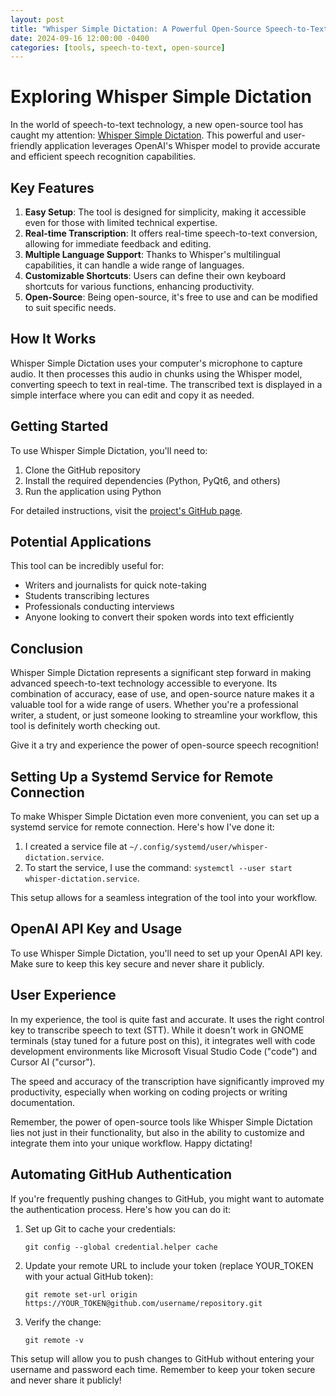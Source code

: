 ```yaml
---
layout: post
title: "Whisper Simple Dictation: A Powerful Open-Source Speech-to-Text Tool"
date: 2024-09-16 12:00:00 -0400
categories: [tools, speech-to-text, open-source]
---
```


# Exploring Whisper Simple Dictation

In the world of speech-to-text technology, a new open-source tool has caught my attention: [Whisper Simple Dictation](https://github.com/filyp/whisper-simple-dictation). This powerful and user-friendly application leverages OpenAI's Whisper model to provide accurate and efficient speech recognition capabilities.

## Key Features

1. **Easy Setup**: The tool is designed for simplicity, making it accessible even for those with limited technical expertise.
2. **Real-time Transcription**: It offers real-time speech-to-text conversion, allowing for immediate feedback and editing.
3. **Multiple Language Support**: Thanks to Whisper's multilingual capabilities, it can handle a wide range of languages.
4. **Customizable Shortcuts**: Users can define their own keyboard shortcuts for various functions, enhancing productivity.
5. **Open-Source**: Being open-source, it's free to use and can be modified to suit specific needs.

## How It Works

Whisper Simple Dictation uses your computer's microphone to capture audio. It then processes this audio in chunks using the Whisper model, converting speech to text in real-time. The transcribed text is displayed in a simple interface where you can edit and copy it as needed.

## Getting Started

To use Whisper Simple Dictation, you'll need to:

1. Clone the GitHub repository
2. Install the required dependencies (Python, PyQt6, and others)
3. Run the application using Python

For detailed instructions, visit the [project's GitHub page](https://github.com/filyp/whisper-simple-dictation).

## Potential Applications

This tool can be incredibly useful for:
- Writers and journalists for quick note-taking
- Students transcribing lectures
- Professionals conducting interviews
- Anyone looking to convert their spoken words into text efficiently

## Conclusion

Whisper Simple Dictation represents a significant step forward in making advanced speech-to-text technology accessible to everyone. Its combination of accuracy, ease of use, and open-source nature makes it a valuable tool for a wide range of users. Whether you're a professional writer, a student, or just someone looking to streamline your workflow, this tool is definitely worth checking out.

Give it a try and experience the power of open-source speech recognition!

## Setting Up a Systemd Service for Remote Connection

To make Whisper Simple Dictation even more convenient, you can set up a systemd service for remote connection. Here's how I've done it:

1. I created a service file at `~/.config/systemd/user/whisper-dictation.service`.
2. To start the service, I use the command: `systemctl --user start whisper-dictation.service`.

This setup allows for a seamless integration of the tool into your workflow.

## OpenAI API Key and Usage

To use Whisper Simple Dictation, you'll need to set up your OpenAI API key. Make sure to keep this key secure and never share it publicly.

## User Experience

In my experience, the tool is quite fast and accurate. It uses the right control key to transcribe speech to text (STT). While it doesn't work in GNOME terminals (stay tuned for a future post on this), it integrates well with code development environments like Microsoft Visual Studio Code ("code") and Cursor AI ("cursor").

The speed and accuracy of the transcription have significantly improved my productivity, especially when working on coding projects or writing documentation.

Remember, the power of open-source tools like Whisper Simple Dictation lies not just in their functionality, but also in the ability to customize and integrate them into your unique workflow. Happy dictating!

## Automating GitHub Authentication

If you're frequently pushing changes to GitHub, you might want to automate the authentication process. Here's how you can do it:

1. Set up Git to cache your credentials:
   ```
   git config --global credential.helper cache
   ```

2. Update your remote URL to include your token (replace YOUR_TOKEN with your actual GitHub token):
   ```
   git remote set-url origin https://YOUR_TOKEN@github.com/username/repository.git
   ```

3. Verify the change:
   ```
   git remote -v
   ```

This setup will allow you to push changes to GitHub without entering your username and password each time. Remember to keep your token secure and never share it publicly!
